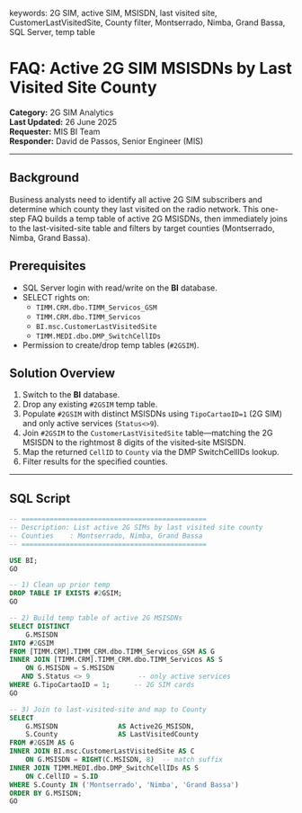 keywords: 2G SIM, active SIM, MSISDN, last visited site, CustomerLastVisitedSite, County filter, Montserrado, Nimba, Grand Bassa, SQL Server, temp table

# FAQ: Active 2G SIM MSISDNs by Last Visited Site County

**Category:** 2G SIM Analytics  
**Last Updated:** 26 June 2025  
**Requester:** MIS BI Team  
**Responder:** David de Passos, Senior Engineer (MIS)

---

## Background  
Business analysts need to identify all active 2G SIM subscribers and determine which county they last visited on the radio network. This one-step FAQ builds a temp table of active 2G MSISDNs, then immediately joins to the last-visited-site table and filters by target counties (Montserrado, Nimba, Grand Bassa).

## Prerequisites  
- SQL Server login with read/write on the **BI** database.  
- SELECT rights on:
  - `TIMM.CRM.dbo.TIMM_Servicos_GSM`  
  - `TIMM.CRM.dbo.TIMM_Servicos`  
  - `BI.msc.CustomerLastVisitedSite`  
  - `TIMM.MEDI.dbo.DMP_SwitchCellIDs`  
- Permission to create/drop temp tables (`#2GSIM`).

## Solution Overview  
1. Switch to the **BI** database.  
2. Drop any existing `#2GSIM` temp table.  
3. Populate `#2GSIM` with distinct MSISDNs using `TipoCartaoID=1` (2G SIM) and only active services (`Status<>9`).  
4. Join `#2GSIM` to the `CustomerLastVisitedSite` table—matching the 2G MSISDN to the rightmost 8 digits of the visited‐site MSISDN.  
5. Map the returned `CellID` to `County` via the DMP SwitchCellIDs lookup.  
6. Filter results for the specified counties.

---

## SQL Script

```sql
-- ==============================================
-- Description: List active 2G SIMs by last visited site county
-- Counties    : Montserrado, Nimba, Grand Bassa
-- ==============================================

USE BI;
GO

-- 1) Clean up prior temp
DROP TABLE IF EXISTS #2GSIM;
GO

-- 2) Build temp table of active 2G MSISDNs
SELECT DISTINCT
    G.MSISDN
INTO #2GSIM
FROM [TIMM.CRM].TIMM_CRM.dbo.TIMM_Servicos_GSM AS G
INNER JOIN [TIMM.CRM].TIMM_CRM.dbo.TIMM_Servicos AS S
    ON G.MSISDN = S.MSISDN
   AND S.Status <> 9            -- only active services
WHERE G.TipoCartaoID = 1;      -- 2G SIM cards
GO

-- 3) Join to last-visited-site and map to County
SELECT
    G.MSISDN               AS Active2G_MSISDN,
    S.County               AS LastVisitedCounty
FROM #2GSIM AS G
INNER JOIN BI.msc.CustomerLastVisitedSite AS C
    ON G.MSISDN = RIGHT(C.MSISDN, 8)  -- match suffix
INNER JOIN TIMM.MEDI.dbo.DMP_SwitchCellIDs AS S
    ON C.CellID = S.ID
WHERE S.County IN ('Montserrado', 'Nimba', 'Grand Bassa')
ORDER BY G.MSISDN;
GO
